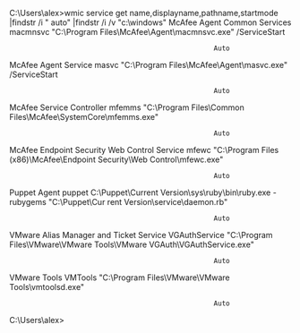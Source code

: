 
C:\Users\alex>wmic service get name,displayname,pathname,startmode |findstr /i "
auto" |findstr /i /v "c:\windows"
McAfee Agent Common Services                            macmnsvc
        "C:\Program Files\McAfee\Agent\macmnsvc.exe" /ServiceStart


                                                       Auto
McAfee Agent Service                                    masvc
        "C:\Program Files\McAfee\Agent\masvc.exe" /ServiceStart


                                                       Auto
McAfee Service Controller                               mfemms
        "C:\Program Files\Common Files\McAfee\SystemCore\mfemms.exe"


                                                       Auto
McAfee Endpoint Security Web Control Service            mfewc
        "C:\Program Files (x86)\McAfee\Endpoint Security\Web Control\mfewc.exe"


                                                       Auto
Puppet Agent                                            puppet
        C:\Puppet\Current Version\sys\ruby\bin\ruby.exe -rubygems "C:\Puppet\Cur
rent Version\service\daemon.rb"

                                                       Auto
VMware Alias Manager and Ticket Service                 VGAuthService
        "C:\Program Files\VMware\VMware Tools\VMware VGAuth\VGAuthService.exe"


                                                       Auto
VMware Tools                                            VMTools
        "C:\Program Files\VMware\VMware Tools\vmtoolsd.exe"


                                                       Auto

C:\Users\alex>